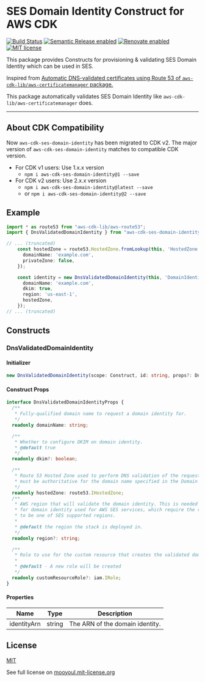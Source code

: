 # SES Domain Identity Construct for AWS CDK

[![Build Status](https://github.com/mooyoul/aws-cdk-ses-domain-identity/workflows/workflow/badge.svg)](https://github.com/mooyoul/aws-cdk-ses-domain-identity/actions)
[![Semantic Release enabled](https://img.shields.io/badge/%20%20%F0%9F%93%A6%F0%9F%9A%80-semantic--release-e10079.svg)](https://github.com/semantic-release/semantic-release)
[![Renovate enabled](https://img.shields.io/badge/renovate-enabled-brightgreen.svg)](https://renovatebot.com/)
[![MIT license](http://img.shields.io/badge/license-MIT-blue.svg)](http://mooyoul.mit-license.org/)

This package provides Constructs for provisioning & validating SES Domain Identity which can be used in SES.

Inspired from [Automatic DNS-validated certificates using Route 53 of `aws-cdk-lib/aws-certificatemanager` package.](https://docs.aws.amazon.com/cdk/api/latest/docs/aws-certificatemanager-readme.html)

This package automatically validates SES Domain Identity like `aws-cdk-lib/aws-certificatemanager` does.

-----

## About CDK Compatibility

Now `aws-cdk-ses-domain-identity` has been migrated to CDK v2.
The major version of `aws-cdk-ses-domain-identity` matches to compatible CDK version.

- For CDK v1 users: Use 1.x.x version
  - `npm i aws-cdk-ses-domain-identity@1 --save` 
- For CDK v2 users: Use 2.x.x version
  - `npm i aws-cdk-ses-domain-identity@latest --save`
  - or `npm i aws-cdk-ses-domain-identity@2 --save`

## Example

```typescript
import * as route53 from "aws-cdk-lib/aws-route53";
import { DnsValidatedDomainIdentity } from "aws-cdk-ses-domain-identity";

// ... (truncated)
    const hostedZone = route53.HostedZone.fromLookup(this, 'HostedZone', {
      domainName: 'example.com',
      privateZone: false,
    });

    const identity = new DnsValidatedDomainIdentity(this, 'DomainIdentity', {
      domainName: 'example.com',
      dkim: true,
      region: 'us-east-1',
      hostedZone,
    });
// ... (truncated)
```

## Constructs

### DnsValidatedDomainIdentity

#### Initializer

```typescript
new DnsValidatedDomainIdentity(scope: Construct, id: string, props?: DnsValidatedDomainIdentityProps)
```

#### Construct Props

```typescript
interface DnsValidatedDomainIdentityProps {
  /**
   * Fully-qualified domain name to request a domain identity for.
   */
  readonly domainName: string;

  /**
   * Whether to configure DKIM on domain identity.
   * @default true
   */
  readonly dkim?: boolean;

  /**
   * Route 53 Hosted Zone used to perform DNS validation of the request.  The zone
   * must be authoritative for the domain name specified in the Domain Identity Request.
   */
  readonly hostedZone: route53.IHostedZone;
  /**
   * AWS region that will validate the domain identity. This is needed especially
   * for domain identity used for AWS SES services, which require the region
   * to be one of SES supported regions.
   *
   * @default the region the stack is deployed in.
   */
  readonly region?: string;

  /**
   * Role to use for the custom resource that creates the validated domain identity
   *
   * @default - A new role will be created
   */
  readonly customResourceRole?: iam.IRole;
}
```

#### Properties

| Name        | Type   | Description                     |
|-------------|--------|---------------------------------|
| identityArn | string | The ARN of the domain identity. |


## License

[MIT](LICENSE)

See full license on [mooyoul.mit-license.org](http://mooyoul.mit-license.org/)
